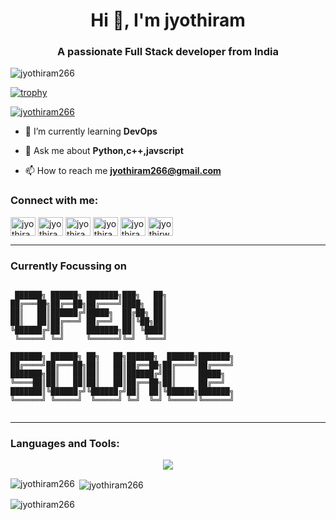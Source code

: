 <h1 align="center">Hi 👋, I'm jyothiram</h1>
<h3 align="center">A passionate Full Stack developer from India</h3>

<p align="left"> <img src="https://komarev.com/ghpvc/?username=jyothiram266&label=Profile%20views&color=0e75b6&style=flat" alt="jyothiram266" /> </p>

[![trophy](https://github-profile-trophy.vercel.app/?username=jyothiram266&theme=onedark)](https://github.com/ryo-ma/github-profile-trophy)

<p align="left"> <a href="https://twitter.com/jyothiram261" target="blank"><img src="https://img.shields.io/twitter/follow/jyothiram266?logo=twitter&style=for-the-badge" alt="jyothiram266" /></a> </p>

- 🌱 I’m currently learning **DevOps**

- 💬 Ask me about **Python,c++,javscript**

- 📫 How to reach me **jyothiram266@gmail.com**

<h3 align="left">Connect with me:</h3>
<p align="left">
<a href="https://twitter.com/jyothiram266" target="blank"><img align="center" src="https://raw.githubusercontent.com/rahuldkjain/github-profile-readme-generator/master/src/images/icons/Social/twitter.svg" alt="jyothiram266" height="30" width="40" /></a>
<a href="https://www.linkedin.com/in/jyothi-ram-7a4602197/" target="blank"><img align="center" src="https://raw.githubusercontent.com/rahuldkjain/github-profile-readme-generator/master/src/images/icons/Social/linked-in-alt.svg" alt="jyothiram" height="30" width="40" /></a>
<a href="https://www.facebook.com/profile.php?id=100009090422866" target="blank"><img align="center" src="https://raw.githubusercontent.com/rahuldkjain/github-profile-readme-generator/master/src/images/icons/Social/facebook.svg" alt="jyothiram" height="30" width="40" /></a>
<a href="https://www.instagram.com/jyothiram266/" target="blank"><img align="center" src="https://raw.githubusercontent.com/rahuldkjain/github-profile-readme-generator/master/src/images/icons/Social/instagram.svg" alt="jyothiram" height="30" width="40" /></a>
<a href="https://leetcode.com/jyothiram/" target="blank"><img align="center" src="https://raw.githubusercontent.com/rahuldkjain/github-profile-readme-generator/master/src/images/icons/Social/leet-code.svg" alt="jyothiram" height="30" width="40" /></a>
<a href="https://auth.geeksforgeeks.org/user/jyothirwfoz" target="blank"><img align="center" src="https://raw.githubusercontent.com/rahuldkjain/github-profile-readme-generator/master/src/images/icons/Social/geeks-for-geeks.svg" alt="jyothirwfoz/profile" height="30" width="40" /></a>
</p>


---

### Currently Focussing on

```

 ██████╗ ██████╗ ███████╗███╗   ██╗
██╔═══██╗██╔══██╗██╔════╝████╗  ██║
██║   ██║██████╔╝█████╗  ██╔██╗ ██║
██║   ██║██╔═══╝ ██╔══╝  ██║╚██╗██║
╚██████╔╝██║     ███████╗██║ ╚████║
 ╚═════╝ ╚═╝     ╚══════╝╚═╝  ╚═══╝

███████╗ ██████╗ ██╗   ██╗██████╗  ██████╗███████╗
██╔════╝██╔═══██╗██║   ██║██╔══██╗██╔════╝██╔════╝
███████╗██║   ██║██║   ██║██████╔╝██║     █████╗
╚════██║██║   ██║██║   ██║██╔══██╗██║     ██╔══╝
███████║╚██████╔╝╚██████╔╝██║  ██║╚██████╗███████╗
╚══════╝ ╚═════╝  ╚═════╝ ╚═╝  ╚═╝ ╚═════╝╚══════╝


```

---

<h3 align="left">Languages and Tools:</h3>

<p align="center">
  <a href="https://skillicons.dev">
    <img src="https://skillicons.dev/icons?i=git,kubernetes,docker,aws,bash,jenkins,js,go,python,terraform,vim,ts" />
  </a>
</p>

<p><img align="left" src="https://github-readme-stats.vercel.app/api/top-langs?username=jyothiram266&show_icons=true&locale=en&layout=compact" alt="jyothiram266" /></p>

<p>&nbsp;<img align="center" src="https://github-readme-stats.vercel.app/api?username=jyothiram266&show_icons=true&locale=en" alt="jyothiram266" /></p>

<p><img align="center" src="https://github-readme-streak-stats.herokuapp.com/?user=jyothiram266&" alt="jyothiram266" /></p>

